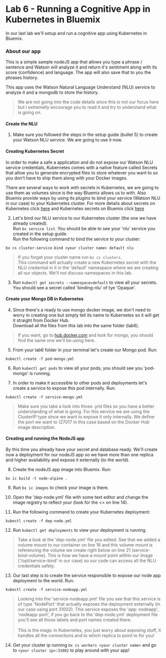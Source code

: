 # Lab 6 - Running a Cognitive App in Kubernetes in Bluemix

In our last lab we'll setup and run a cognitive app using Kubernetes in Bluemix.

### About our app

This is a simple sample nodeJS app that allows you type a phrase / sentence and Watson will analyze it and return it's sentiment along with its score (confidence) and language. The app will also save that to you the phrases history.

This app uses the Watson Natural Language Understand (NLU) service to analyze it and a mongodb to store the history.

>We are not going into the code details since this is not our focus here but I extremelly encourage you to read it and try to understand what is going on.

#### Create the NLU 

1. Make sure you followed the steps in the setup guide (bullet 5) to create your Watson NLU service. We are going to use it now.

#### Creating Kubernetes Secret

In order to make a safe a application and do not expose our Watson NLU service credentials, Kubernetes comes with a native feature called Secrets that allow you to generate encrypted files to store whatever you want to so you don't have to ship them along with your Docker images.

There are several ways to work with secrets in Kubernetes, we are going to use them as volumes since is the way Bluemix allows us to with. Also Bluemix provide ways by using its plugins to bind your service (Watson NLU in our case) to your Kubernetes cluster. For more details about secrets on Kubernetes click [here](https://kubernetes.io/docs/concepts/configuration/secret/) and Kubernetes secrets on Bluemix click [here](https://console.bluemix.net/docs/containers/cs_cluster.html#cs_cluster_service)

2. Let's bind our NLU service to our Kubernetes cluster (the one we have already created).<BR>
Run `bx service list`. You should be able to see your 'nlu' service you created in the setup guide.<BR>
Run the following command to bind the service to your cluster:
```
bx cs cluster-service-bind <your cluster name> default nlu
```
>If you forget your cluster name run `bx cs clusters`.<BR>
This command will actually create a new Kubernetes secret with the NLU credential in it in the 'default' namespace where we are creating all our objects. We'll not discuss namespaces in this lab.

3. Run `kubectl get secrets --namespace=default` to view all your secrets. You should see a secret called 'binding-nlu' of tye 'Opaque'.

#### Create your Mongo DB in Kubernetes

4. Since there's a ready to use mongo docker image, we don't need to worry in creating one but simply tell its name to Kubernetes so it will get it straight from Docker Hub.<BR>
Download all the files from this lab into the same folder (lab6).
>If you want, go to [hub.docker.com](https://hub.docker.com) and look for mongo, you should find the same one we'll be using here.

5. From your lab6 folder in your terminal let's create our Mongo pod. Run:
```
kubectl create -f pod-mongo.yml
```

6. Run `kubectl get pods` to view all your pods, you should see you 'pod-mongo' is running.

7. In order to make it accessible to other pods and deployments let's create a service to expose this pod internally. Run:
```
kubectl create -f service-mongo.yml
```
>Make sure you take a look into those .yml files so you have a better understanding of what is going. For this service we are using the ClusterIP type since we want to expose it only internally. We define the port we want to (27017 in this case based on the Docker Hub image description.

#### Creating and running the NodeJS app

By this time you already have your secret and database ready. We'll create now a deployment for our nodeJS app so we have more than one replica and higher availability and expose it externally (to the world).

8. Create the nodeJS app image into Bluemix. Run:
```
bx ic build -t node-alpine .
```

9. Run `bx ic images` to check your image is there.

10. Open the 'dep-node.yml' file with some text editor and change the image registry to reflect your (look for the <> on line 14).

11. Run the following command to create your Kubernetes deployment:
```
kubectl create -f dep-node.yml
```

12. Run `kubectl get deployments` to view your deployment is running.
>Take a look at the 'dep-node.yml' file you edited. See that we added a volume mount to our container on line 16 and this volume mount is referencing the volume we create right below on line 21 (service-bind-volume). This is how we have a mount point within our image ('/opt/service-bind' in our case) so our code can access all the NLU credentials safely.

13. Our last step is to create the service responsible to expose our node app deployment to the world. Run:
```
kubectl create -f service-nodeapp.yml
```
>Looking into the 'service-nodeapp.yml' file you see that this service is of type 'NodePort' that actually exposes the deployment externally (in our case using port 31002). This service exposes the 'app: nodeapp', 'nodeapp-port', if you go back to the 'dep-node.yml' deployment file you'll see all those labels and port names created there.<BR><BR>
This is the magic in Kubernetes, you just worry about exposing stuff, it handles all the connections and to which replica to  point to for you!

14. Get your cluster ip running `bx cs workers <your cluster name>` and go to `<your cluster ip>:31002` to play around with your app!

